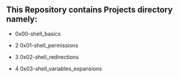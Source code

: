 ## This Repository contains Projects directory namely:
* 0x00-shell_basics
- 2 0x01-shell_permissions
+ 3 0x02-shell_redirections
* 4 0x03-shell_variables_expansions
